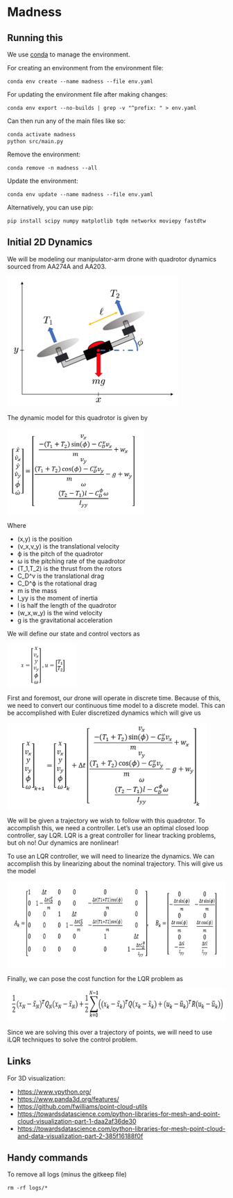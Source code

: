 # Madness

## Running this

We use [conda](https://docs.anaconda.com/free/miniconda/miniconda-install/) to manage the environment. 

For creating an environment from the environment file:
```
conda env create --name madness --file env.yaml
```

For updating the environment file after making changes:
```
conda env export --no-builds | grep -v "^prefix: " > env.yaml
```

Can then run any of the main files like so:
```
conda activate madness
python src/main.py
```

Remove the environment:
```
conda remove -n madness --all
```

Update the environment:
```
conda env update --name madness --file env.yaml
```

Alternatively, you can use pip:
```
pip install scipy numpy matplotlib tqdm networkx moviepy fastdtw
```

## Initial 2D Dynamics

We will be modeling our manipulator-arm drone with quadrotor dynamics sourced from AA274A and AA203.

<img src="readme_assets/planar_quadrotor.png" height="300"/>

The dynamic model for this quadrotor is given by

<img src="readme_assets/dynamics.png" height="200"/>

Where 
* 	(x,y) is the position 
*	(v_x,v_y) is the translational velocity
*	ϕ is the pitch of the quadrotor
*	ω is the pitching rate of the quadrotor
*	(T_1,T_2) is the thrust from the rotors 
*	C_D^v is the translational drag
*	C_D^ϕ is the rotational drag
*	m is the mass
*	I_yy is the moment of inertia
*	l is half the length of the quadrotor
*	(w_x,w_y) is the wind velocity
*	g is the gravitational acceleration

We will define our state and control vectors as

<img src="readme_assets/state_and_control.png" height="100"/>

First and foremost, our drone will operate in discrete time. Because of this, we need to convert our continuous time model to a discrete model. This can be accomplished with Euler discretized dynamics which will give us

<img src="readme_assets/discrete.png" height="200"/>

We will be given a trajectory we wish to follow with this quadrotor. To accomplish this, we need a controller. Let’s use an optimal closed loop controller, say LQR. LQR is a great controller for linear tracking problems, but oh no! Our dynamics are nonlinear!

To use an LQR controller, we will need to linearize the dynamics. We can accomplish this by linearizing about the nominal trajectory. This will give us the model

<img src="readme_assets/linearization.png" height="200"/>

Finally, we can pose the cost function for the LQR problem as

<img src="readme_assets/cost.png" height="75"/>

Since we are solving this over a trajectory of points, we will need to use iLQR techniques to solve the control problem.

## Links

For 3D visualization:

- https://www.vpython.org/
- https://www.panda3d.org/features/
- https://github.com/fwilliams/point-cloud-utils
- https://towardsdatascience.com/python-libraries-for-mesh-and-point-cloud-visualization-part-1-daa2af36de30
- https://towardsdatascience.com/python-libraries-for-mesh-point-cloud-and-data-visualization-part-2-385f16188f0f

## Handy commands

To remove all logs (minus the gitkeep file)
```
rm -rf logs/*
```